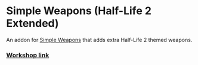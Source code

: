 # Simple Weapons (Half-Life 2 Extended)
An addon for [Simple Weapons](https://github.com/TankNut/simple-weapons) that adds extra Half-Life 2 themed weapons.

### [Workshop link]()
